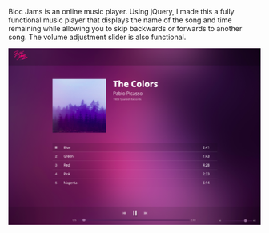 Bloc Jams is an online music player. Using jQuery, I made this a fully functional music player that displays the name of the song and time remaining while allowing you to skip backwards or forwards to another song. The volume adjustment slider is also functional.

![Image of Bloc James](https://github.com/debiluanne/bloc-jams-jquery/blob/master/assets/images/bloc-jams.png)

